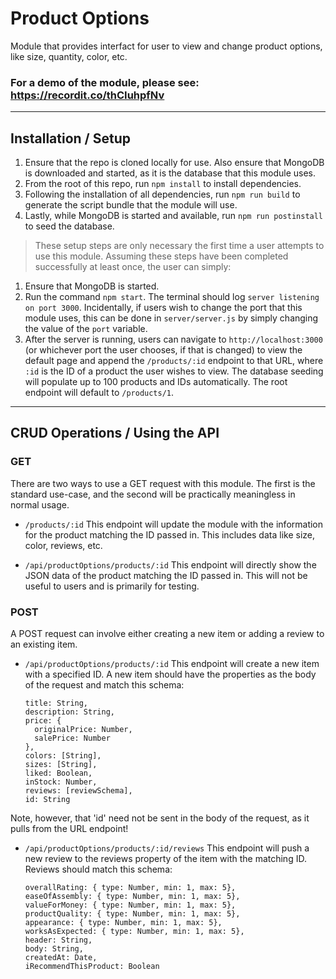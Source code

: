 # Product Options

Module that provides interfact for user to view and change product options, like size, quantity, color, etc.

### For a demo of the module, please see: https://recordit.co/thCIuhpfNv

------

## Installation / Setup

1. Ensure that the repo is cloned locally for use. Also ensure that MongoDB is downloaded and started, as it is the database that this module uses.
1. From the root of this repo, run `npm install` to install dependencies.
1. Following the installation of all dependencies, run `npm run build` to generate the script bundle that the module will use.
1. Lastly, while MongoDB is started and available, run `npm run postinstall` to seed the database.

> These setup steps are only necessary the first time a user attempts to use this module. Assuming these steps have been completed successfully at least once, the user can simply:

1. Ensure that MongoDB is started.
1. Run the command `npm start`. The terminal should log `server listening on port 3000`. Incidentally, if users wish to change the port that this module uses, this can be done in `server/server.js` by simply changing the value of the `port` variable.
1. After the server is running, users can navigate to `http://localhost:3000` (or whichever port the user chooses, if that is changed) to view the default page and append the `/products/:id` endpoint to that URL, where `:id` is the ID of a product the user wishes to view. The database seeding will populate up to 100 products and IDs automatically. The root endpoint will default to `/products/1`.

------

## CRUD Operations / Using the API

### GET

There are two ways to use a GET request with this module. The first is the standard use-case, and the second will be practically meaningless in normal usage.

- `/products/:id`
This endpoint will update the module with the information for the product matching the ID passed in. This includes data like size, color, reviews, etc.

- `/api/productOptions/products/:id`
This endpoint will directly show the JSON data of the product matching the ID passed in. This will not be useful to users and is primarily for testing.

### POST

A POST request can involve either creating a new item or adding a review to an existing item.

- `/api/productOptions/products/:id`
This endpoint will create a new item with a specified ID. A new item should have the properties as the body of the request and match this schema:

      title: String,
      description: String,
      price: {
        originalPrice: Number,
        salePrice: Number
      },
      colors: [String],
      sizes: [String],
      liked: Boolean,
      inStock: Number,
      reviews: [reviewSchema],
      id: String

Note, however, that 'id' need not be sent in the body of the request, as it pulls from the URL endpoint!

- `/api/productOptions/products/:id/reviews`
This endpoint will push a new review to the reviews property of the item with the matching ID. Reviews should match this schema:

      overallRating: { type: Number, min: 1, max: 5},
      easeOfAssembly: { type: Number, min: 1, max: 5},
      valueForMoney: { type: Number, min: 1, max: 5},
      productQuality: { type: Number, min: 1, max: 5},
      appearance: { type: Number, min: 1, max: 5},
      worksAsExpected: { type: Number, min: 1, max: 5},
      header: String,
      body: String,
      createdAt: Date,
      iRecommendThisProduct: Boolean